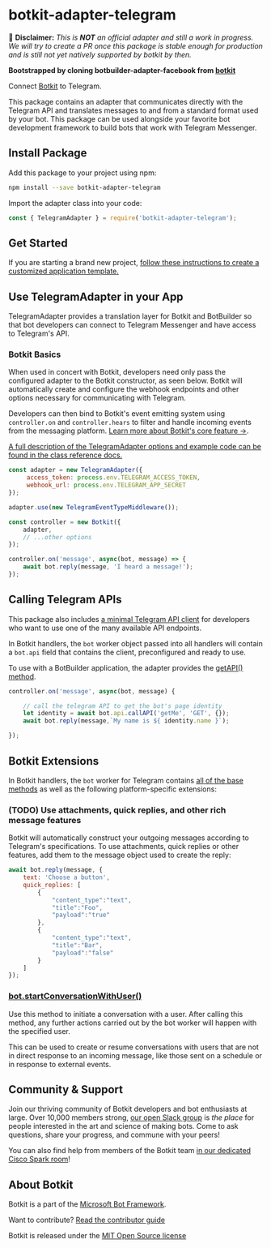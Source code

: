 

# botkit-adapter-telegram

📣 **Disclaimer:** *This is **NOT** an official adapter and still a work in progress. We will try to create a PR once this package is stable enough for production and is still not yet natively supported by botkit by then.*

**Bootstrapped by cloning botbuilder-adapter-facebook from [botkit](https://github.com/howdyai/botkit)**

Connect [Botkit](https://www.npmjs.com/package/botkit) to Telegram.

This package contains an adapter that communicates directly with the Telegram API 
and translates messages to and from a standard format used by your bot. This package can be used alongside your favorite bot development framework to build bots that work with Telegram Messenger.

## Install Package

Add this package to your project using npm:

```bash
npm install --save botkit-adapter-telegram
```

Import the adapter class into your code:

```javascript
const { TelegramAdapter } = require('botkit-adapter-telegram');
```

## Get Started

If you are starting a brand new project, [follow these instructions to create a customized application template.](https://botkit.ai/getstarted.html)

## Use TelegramAdapter in your App

TelegramAdapter provides a translation layer for Botkit and BotBuilder so that bot developers can connect to Telegram Messenger and have access to Telegram's API.

### Botkit Basics

When used in concert with Botkit, developers need only pass the configured adapter to the Botkit constructor, as seen below. Botkit will automatically create and configure the webhook endpoints and other options necessary for communicating with Telegram.

Developers can then bind to Botkit's event emitting system using `controller.on` and `controller.hears` to filter and handle incoming events from the messaging platform. [Learn more about Botkit's core feature &rarr;](../docs/index.md).

[A full description of the TelegramAdapter options and example code can be found in the class reference docs.](../docs/reference/telegram.md#create-a-new-telegramadapter)

```javascript
const adapter = new TelegramAdapter({
     access_token: process.env.TELEGRAM_ACCESS_TOKEN,
     webhook_url: process.env.TELEGRAM_APP_SECRET
});

adapter.use(new TelegramEventTypeMiddleware());

const controller = new Botkit({
    adapter,
    // ...other options
});

controller.on('message', async(bot, message) => {
    await bot.reply(message, 'I heard a message!');
});
```

## Calling Telegram APIs

This package also includes [a minimal Telegram API client](../docs/reference/telegram.md#telegramapi) for developers who want to use one of the many available API endpoints.

In Botkit handlers, the `bot` worker object passed into all handlers will contain a `bot.api` field that contains the client, preconfigured and ready to use.

To use with a BotBuilder application, the adapter provides the [getAPI() method](../docs/reference/telegram.md#getapi).

```javascript
controller.on('message', async(bot, message) {

    // call the telegram API to get the bot's page identity
    let identity = await bot.api.callAPI('getMe', 'GET', {});
    await bot.reply(message,`My name is ${ identity.name }`);

});
```

## Botkit Extensions

In Botkit handlers, the `bot` worker for Telegram contains [all of the base methods](../docs/reference/core.md#BotWorker) as well as the following platform-specific extensions:

### (TODO) Use attachments, quick replies, and other rich message features 

Botkit will automatically construct your outgoing messages according to Telegram's specifications. To use attachments, quick replies or other features, add them to the message object used to create the reply:

```javascript
await bot.reply(message, {
    text: 'Choose a button', 
    quick_replies: [
        {
            "content_type":"text",
            "title":"Foo",
            "payload":"true"
        },
        {
            "content_type":"text",
            "title":"Bar",
            "payload":"false"
        }
    ]
});
```

### [bot.startConversationWithUser()](../docs/reference/telegram.md#startconversationwithuser)

Use this method to initiate a conversation with a user. After calling this method, any further actions carried out by the bot worker will happen with the specified user.

This can be used to create or resume conversations with users that are not in direct response to an incoming message, like those sent on a schedule or in response to external events.

## Community & Support

Join our thriving community of Botkit developers and bot enthusiasts at large.
Over 10,000 members strong, [our open Slack group](https://community.botkit.ai) is
_the place_ for people interested in the art and science of making bots.
Come to ask questions, share your progress, and commune with your peers!

You can also find help from members of the Botkit team [in our dedicated Cisco Spark room](https://eurl.io/#SyNZuomKx)!

## About Botkit

Botkit is a part of the [Microsoft Bot Framework](https://dev.botframework.com).

Want to contribute? [Read the contributor guide](https://github.com/dynameyes/botkit-adapter-telegram/blob/master/CONTRIBUTING.md)

Botkit is released under the [MIT Open Source license](https://github.com/dynameyes/botkit-adapter-telegram/blob/master/LICENSE.md)
